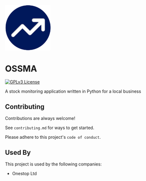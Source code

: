 <img src="https://github.com/sbenf999/Stock-Monitoring-Assistant/blob/main/img/logo.png" alt="logo" width="150"/>

# OSSMA 

[![GPLv3 License](https://img.shields.io/badge/License-GPL%20v3-yellow.svg)](https://opensource.org/licenses/)

A stock monitoring application written in Python for a local business


## Contributing

Contributions are always welcome!

See `contributing.md` for ways to get started.

Please adhere to this project's `code of conduct`.


## Used By

This project is used by the following companies:

- Onestop Ltd


